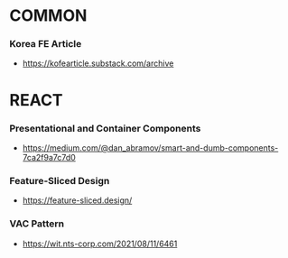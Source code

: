 # COMMON

### Korea FE Article
- https://kofearticle.substack.com/archive

# REACT

### Presentational and Container Components
- https://medium.com/@dan_abramov/smart-and-dumb-components-7ca2f9a7c7d0
### Feature-Sliced Design
- https://feature-sliced.design/
### VAC Pattern
- https://wit.nts-corp.com/2021/08/11/6461
